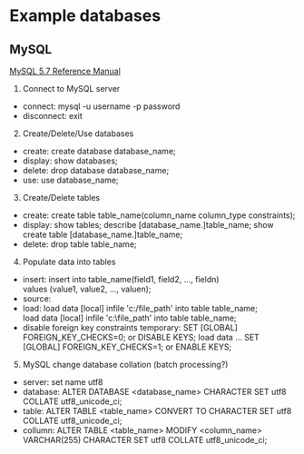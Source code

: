 # Example databases

## MySQL
[MySQL 5.7 Reference Manual](https://dev.mysql.com/doc/refman/5.7/en/)

1. Connect to MySQL server
* connect: mysql -u username -p password
* disconnect: exit

2. Create/Delete/Use databases
* create: create database database_name;
* display: show databases;
* delete: drop database database_name;
* use: use database_name;

3. Create/Delete tables
* create: create table table_name(column_name column_type constraints);
* display: 
		show tables;
		describe [database_name.]table_name;
		show create table [database_name.]table_name;
* delete:
		drop table table_name;
		
4. Populate data into tables
* insert: insert into table_name(field1, field2, ..., fieldn) 		
			values (value1, value2, ..., valuen);
* source:
* load: 
		load data [local] infile 'c:/file_path' into table table_name;	
		load data [local] infile 'c:\\file_path' into table table_name;
* disable foreign key constraints temporary:
		SET [GLOBAL] FOREIGN_KEY_CHECKS=0; or DISABLE KEYS;
		load data ...
		SET [GLOBAL] FOREIGN_KEY_CHECKS=1; or ENABLE KEYS;
		
5. MySQL change database collation (batch processing?)
* server: set name utf8
* database: ALTER DATABASE <database_name> CHARACTER SET utf8 COLLATE utf8_unicode_ci;
* table: ALTER TABLE <table_name> CONVERT TO CHARACTER SET utf8 COLLATE utf8_unicode_ci;
* collumn: ALTER TABLE <table_name> MODIFY <column_name> VARCHAR(255) CHARACTER SET utf8 COLLATE utf8_unicode_ci;
		
